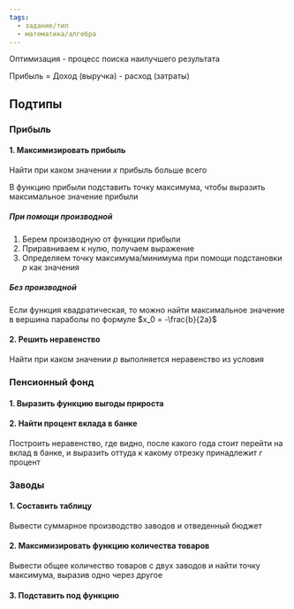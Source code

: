 ```yaml
---
tags:
  - задание/тип
  - математика/алгебра
---
```

Оптимизация - процесс поиска наилучшего результата

Прибыль = Доход (выручка) - расход (затраты)

## Подтипы
### Прибыль

#### 1. Максимизировать прибыль
Найти при каком значении $x$ прибыль больше всего

В функцию прибыли подставить точку максимума, чтобы выразить максимальное значение прибыли
##### При помощи производной
1. Берем производную от функции прибыли
2. Приравниваем к нулю, получаем выражение
3. Определяем точку максимума/минимума при помощи подстановки $p$ как значения
##### Без производной
Если функция квадратическая, то можно найти максимальное значение в вершина параболы по формуле $x_0 = -\frac{b}{2a}$

#### 2. Решить неравенство
Найти при каком значении $p$ выполняется неравенство из условия

### Пенсионный фонд

#### 1. Выразить функцию выгоды прироста


#### 2. Найти процент вклада в банке
Построить неравенство, где видно, после какого года стоит перейти на вклад в банке, и выразить оттуда к какому отрезку принадлежит $r$ процент

### Заводы

#### 1. Составить таблицу
Вывести суммарное производство заводов и отведенный бюджет

#### 2. Максимизировать функцию количества товаров
Вывести общее количество товаров с двух заводов и найти точку максимума, выразив одно через другое

#### 3. Подставить под функцию
